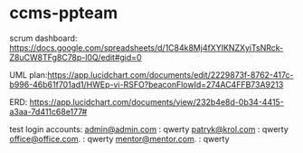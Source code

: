 # ccms-ppteam
scrum dashboard: https://docs.google.com/spreadsheets/d/1C84k8Mj4fXYIKNZXyiTsNRck-Z8uCW8TFg8C78p-l0Q/edit#gid=0

UML plan:https://app.lucidchart.com/documents/edit/2229873f-8762-417c-b996-46b61f701ad1/HWEp-vi-RSFO?beaconFlowId=274AC4FFB73A9213

ERD: https://app.lucidchart.com/documents/view/232b4e8d-0b34-4415-a3aa-7d411c68e177#

test login accounts:
admin@admin.com    : qwerty
patryk@krol.com    : qwerty
office@office.com. : qwerty
mentor@mentor.com. : qwerty
